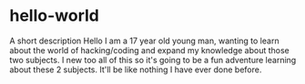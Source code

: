 # hello-world
A short description
Hello I am a 17 year old young man, wanting to learn about the world of hacking/coding and expand my knowledge about those two subjects. I new too all of this so it's going to be a fun adventure learning about these 2 subjects. It'll be like nothing I have ever done before.
